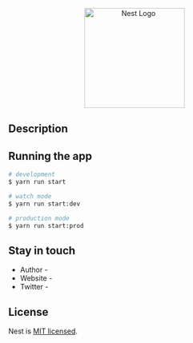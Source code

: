 <p align="center">
  <a href="http://nestjs.com/" target="blank"><img src="https://nestjs.com/img/logo-small.svg" width="200" alt="Nest Logo" /></a>
</p>


## Description


## Running the app

```bash
# development
$ yarn run start

# watch mode
$ yarn run start:dev

# production mode
$ yarn run start:prod
```




## Stay in touch

- Author - 
- Website - 
- Twitter - 

## License

Nest is [MIT licensed](LICENSE).
